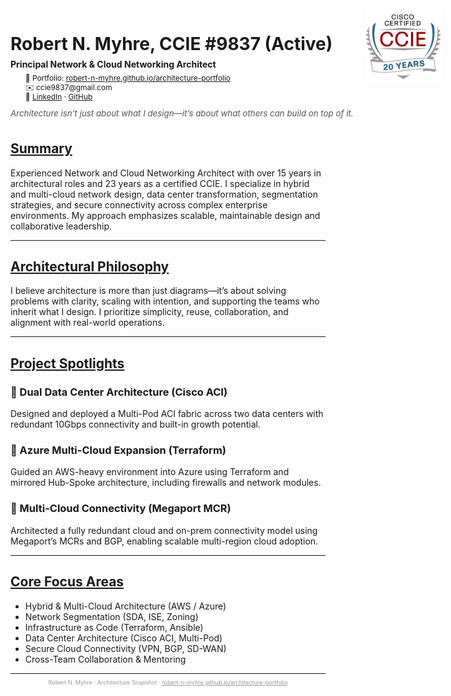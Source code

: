 <div style="display: flex; justify-content: space-between; align-items: flex-start;">
  <div style="line-height: 1.3; margin-top: 0; flex-grow: 1; flex-shrink: 1; flex-basis: 75%;">
    <h1 style="margin-bottom: 0.2em;">Robert N. Myhre, CCIE #9837 (Active)</h1>
    <p style="margin: 0 0 0.4em 0;"><strong>Principal Network & Cloud Networking Architect</strong></p>
    <div style="font-size: 0.85em; line-height: 1.25; margin-left: 2em;">
      <p style="margin: 0;">📎 Portfolio: <a href="https://robert-n-myhre.github.io/architecture-portfolio">robert-n-myhre.github.io/architecture-portfolio</a></p>
      <p style="margin: 0;">✉️ ccie9837@gmail.com</p>
      <p style="margin: 0;">🔗 <a href="https://www.linkedin.com/in/robert-n-myhre">LinkedIn</a> · <a href="https://github.com/robert-n-myhre">GitHub</a></p>
    </div>
    <p style="margin: 0.8em 0 0.4em 0; font-style: italic; color: #555; white-space: nowrap; font-size: 0.95em;">
      Architecture isn’t just about what I design—it’s about what others can build on top of it.
    </p>
  </div>

  <div style="flex: 0 0 auto;">
    <img id="ccie-logo" src="../assets/images/ccie_20years_med.jpg" alt="CCIE Logo" style="width: 120px; margin-left: 20px;" />
  </div>

</div>

## [Summary](https://robert-n-myhre.github.io/architecture-portfolio/)

Experienced Network and Cloud Networking Architect with over 15 years in architectural roles and 23 years as a certified CCIE. I specialize in hybrid and multi-cloud network design, data center transformation, segmentation strategies, and secure connectivity across complex enterprise environments. My approach emphasizes scalable, maintainable design and collaborative leadership.

---

## [Architectural Philosophy](https://robert-n-myhre.github.io/architecture-portfolio/architectural-philosophy/)

I believe architecture is more than just diagrams—it’s about solving problems with clarity, scaling with intention, and supporting the teams who inherit what I design. I prioritize simplicity, reuse, collaboration, and alignment with real-world operations.

---

## [Project Spotlights](https://robert-n-myhre.github.io/architecture-portfolio/#project-spotlights)

### 🔹 Dual Data Center Architecture (Cisco ACI)

Designed and deployed a Multi-Pod ACI fabric across two data centers with redundant 10Gbps connectivity and built-in growth potential.

### 🔹 Azure Multi-Cloud Expansion (Terraform)

Guided an AWS-heavy environment into Azure using Terraform and mirrored Hub-Spoke architecture, including firewalls and network modules.

### 🔹 Multi-Cloud Connectivity (Megaport MCR)

Architected a fully redundant cloud and on-prem connectivity model using Megaport’s MCRs and BGP, enabling scalable multi-region cloud adoption.

---

## [Core Focus Areas](https://robert-n-myhre.github.io/architecture-portfolio/projects/highlights/)

- Hybrid & Multi-Cloud Architecture (AWS / Azure)
- Network Segmentation (SDA, ISE, Zoning)
- Infrastructure as Code (Terraform, Ansible)
- Data Center Architecture (Cisco ACI, Multi-Pod)
- Secure Cloud Connectivity (VPN, BGP, SD-WAN)
- Cross-Team Collaboration & Mentoring

<hr style="margin-top: 1em; margin-bottom: 0.6em;" />

<p style="text-align: center; font-size: 0.65em; color: #999; margin-top: 0.4em; margin-bottom: 0;">
  Robert N. Myhre · Architecture Snapshot · <a href="https://robert-n-myhre.github.io/architecture-portfolio" style="color: #999;">robert-n-myhre.github.io/architecture-portfolio</a>
</p>
